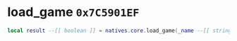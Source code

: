 # load_game `0x7C5901EF`

```lua
local result --[[ boolean ]] = natives.core.load_game(_name --[[ string ]])
```
